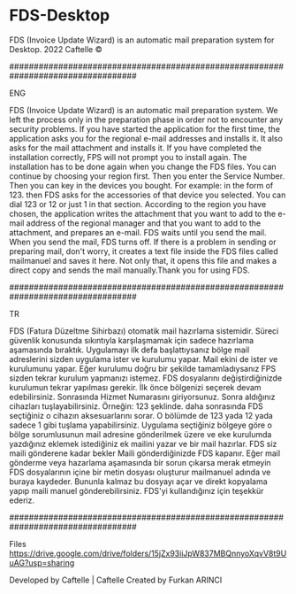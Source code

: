 # FDS-Desktop
FDS (Invoice Update Wizard) is an automatic mail preparation system for Desktop. 2022 Caftelle ©

##################################################################################

ENG

FDS (Invoice Update Wizard) is an automatic mail preparation system. We left the process only in the preparation phase in order not to encounter any security problems. If you have started the application for the first time, the application asks you for the regional e-mail addresses and installs it. It also asks for the mail attachment and installs it. If you have completed the installation correctly, FPS will not prompt you to install again. The installation has to be done again when you change the FDS files. You can continue by choosing your region first. Then you enter the Service Number. Then you can key in the devices you bought. For example: in the form of 123. then FDS asks for the accessories of that device you selected. You can dial 123 or 12 or just 1 in that section. According to the region you have chosen, the application writes the attachment that you want to add to the e-mail address of the regional manager and that you want to add to the attachment, and prepares an e-mail. FDS waits until you send the mail. When you send the mail, FDS turns off. If there is a problem in sending or preparing mail, don't worry, it creates a text file inside the FDS files called mailmanuel and saves it here. Not only that, it opens this file and makes a direct copy and sends the mail manually.Thank you for using FDS.

##################################################################################

TR

FDS (Fatura Düzeltme Sihirbazı) otomatik mail hazırlama sistemidir. Süreci güvenlik konusunda sıkıntıyla karşılaşmamak için sadece hazırlama aşamasında bıraktık. Uygulamayı ilk defa başlattıysanız bölge mail adreslerini sizden uygulama ister ve kurulumu yapar. Mail ekini de ister ve kurulumunu yapar. Eğer kurulumu doğru bir şekilde tamamladıysanız FPS sizden tekrar kurulum yapmanızı istemez. FDS dosyalarını değiştirdiğinizde kurulumun tekrar yapılması gerekir. İlk önce bölgenizi seçerek devam edebilirsiniz. Sonrasında Hizmet Numarasını giriyorsunuz. Sonra aldığınız cihazları tuşlayabilirsiniz. Örneğin: 123 şeklinde. daha sonrasında FDS seçtiğiniz o cihazın aksesuarlarını sorar. O bölümde de 123 yada 12 yada sadece 1 gibi tuşlama yapabilirsiniz. Uygulama seçtiğiniz bölgeye göre o bölge sorumlusunun mail adresine gönderilmek üzere ve eke kurulumda yazdığınız eklemek istediğiniz ek mailini yazar ve bir mail hazırlar. FDS siz maili gönderene kadar bekler Maili gönderdiğinizde FDS kapanır. Eğer mail gönderme veya hazarlama aşamasında bir sorun çıkarsa merak etmeyin FDS dosyalarının içine bir metin dosyası oluşturur mailmanuel adında ve buraya kaydeder. Bununla kalmaz bu dosyayı açar ve direkt kopyalama yapıp maili manuel gönderebilirsiniz. FDS'yi kullandığınız için teşekkür ederiz.

##################################################################################

Files https://drive.google.com/drive/folders/15jZx93iiJpW837MBQnnyoXqvV8t9UuAG?usp=sharing

Developed by Caftelle | Caftelle Created by Furkan ARINCI
